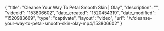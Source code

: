 {
    "title": "Cleanse Your Way To Petal Smooth Skin | Olay",
    "description": "",
    "videoid": "153806602",
    "date_created": "1520454319",
    "date_modified": "1520983669",
    "type": "captivate",
    "layout": "video",
    "url": "\/v\/cleanse-your-way-to-petal-smooth-skin-olay-mp4\/153806602"
}